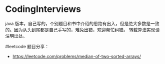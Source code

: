 # CodingInterviews
java 版本，自己写的，个别题目和书中介绍的思路有出入，但是绝大多数是一致的。因为从头到尾都是自己手写的，难免出错，欢迎帮忙纠错。
转载算法实现请注明出处。

#leetcode 题目分享：
- https://leetcode.com/problems/median-of-two-sorted-arrays/
